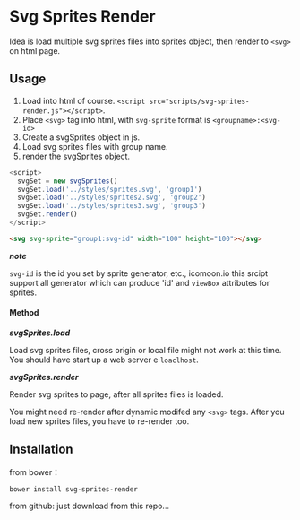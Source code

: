 # Svg Sprites Render

Idea is load multiple svg sprites files into sprites object, then render to `<svg>` on html page.


## Usage

1. Load into html of course. `<script src="scripts/svg-sprites-render.js"></script>`.
1. Place `<svg>` tag into html, with `svg-sprite` format is `<groupname>:<svg-id>`
1. Create a svgSprites object in js.
1. Load svg sprites files with group name.
1. render the svgSprites object.

```javascript
<script>
  svgSet = new svgSprites()
  svgSet.load('../styles/sprites.svg', 'group1')
  svgSet.load('../styles/sprites2.svg', 'group2')
  svgSet.load('../styles/sprites3.svg', 'group3')
  svgSet.render()
</script>
```

```html
<svg svg-sprite="group1:svg-id" width="100" height="100"></svg>
```

***note***

`svg-id` is the id you set by sprite generator, etc., icomoon.io
this srcipt support all generator which can produce 'id' and `viewBox` attributes for sprites.

#### Method

***svgSprites.load***

Load svg sprites files, cross origin or local file might not work at this time.
You should have start up a web server e ```loaclhost```.

***svgSprites.render***

Render svg sprites to page, after all sprites files is loaded.

You might need re-render after dynamic modifed any `<svg>` tags.
After you load new sprites files, you have to re-render too.


## Installation
from bower：

```
bower install svg-sprites-render
```

from github:
just download from this repo...
